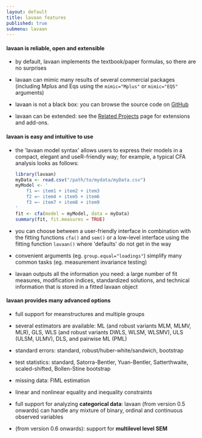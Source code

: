 ```yaml
---
layout: default
title: lavaan features
published: true
submenu: lavaan
---
```


#### lavaan is reliable, open and extensible ####

- by default, lavaan implements the textbook/paper formulas, so there are no
surprises

- lavaan can mimic many results of several commercial packages (including Mplus
and Eqs using the `mimic="Mplus"` or `mimic="EQS"`
arguments)

- lavaan is not a black box: you can browse the source code on [GitHub](https://github.com/yrosseel/lavaan/)

- lavaan can be extended: see the [Related Projects](/resources/related.html)
page for extensions and add-ons.

#### lavaan is easy and intuitive to use ####

- the 'lavaan model syntax' allows users to express their models in a compact,
elegant and useR-friendly way; for example, a typical CFA analysis looks
as follows:

    ```r
    library(lavaan)
    myData <- read.csv("/path/to/mydata/myData.csv")
    myModel <- ' 
        f1 =~ item1 + item2 + item3
        f2 =~ item4 + item5 + item6
        f3 =~ item7 + item8 + item9
    '
    fit <- cfa(model = myModel, data = myData)
    summary(fit, fit.measures = TRUE)
    ```

- you can choose between a user-friendly interface in combination with the
fitting functions `cfa()` and `sem()` or a low-level interface using
the fitting function `lavaan()` where 'defaults' do not get in the way

- convenient arguments (eg. `group.equal="loadings"`) simplify many common tasks
(eg. measurement invariance testing)

- lavaan outputs all the information you need: a large number of fit measures,
modification indices, standardized solutions, and technical information that
is stored in a fitted lavaan object

#### lavaan provides many advanced options ####

- full support for meanstructures and multiple groups

- several estimators are available: ML (and robust variants MLM, MLMV, MLR),
GLS, WLS (and robust variants DWLS, WLSM, WLSMV), ULS (ULSM, ULMV), DLS, and
  pairwise ML (PML)

- standard errors: standard, robust/huber-white/sandwich, bootstrap

- test statistics: standard, Satorra-Bentler, Yuan-Bentler, Satterthwaite,
scaled-shifted, Bollen-Stine bootstrap

- missing data: FIML estimation

- linear and nonlinear equality and inequality constraints

- full support for analyzing **categorical data**: lavaan (from version 0.5 onwards) can handle any mixture of binary, ordinal
and continuous observed variables

- (from version 0.6 onwards): support for **multilevel level SEM**
